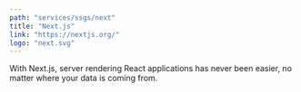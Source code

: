 ```yaml
---
path: "services/ssgs/next"
title: "Next.js"
link: "https://nextjs.org/"
logo: "next.svg"
---
```


With Next.js, server rendering React applications has never been easier, no matter where your data is coming from.
